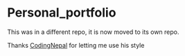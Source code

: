 # Personal_portfolio

This was in a different repo, it is now moved to its own repo.

Thanks [CodingNepal](codingnepalweb.com) for letting me use his style
